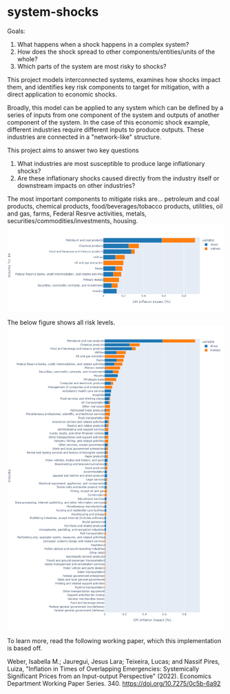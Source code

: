 # system-shocks

Goals:
1. What happens when a shock happens in a complex system? 
2. How does the shock spread to other components/entities/units of the whole? 
3. Which parts of the system are most risky to shocks?

This project models interconnected systems, examines how shocks impact them, and identifies key risk components to target for mitigation, with a direct application to economic shocks. 

Broadly, this model can be applied to any system which can be defined by a series of inputs from one component of the system and outputs of another component of the system. In the case of this economic shock example, different industries require different inputs to produce outputs. These industries are connected in a "network-like" structure.

This project aims to answer two key questions
1. What industries are most susceptible to produce large inflationary shocks?
2. Are these inflationary shocks caused directly from the industry itself or downstream impacts on other industries? 

The most important components to mitigate risks are... petroleum and coal products, chemical products, food/beverages/tobacco products, utilities, oil and gas, farms, Federal Resrve activities, metals, securities/commodities/investments, housing.
![Top 10 Risky Components To Mitigate](https://github.com/dnlwu/system-shocks/blob/main/results/topten_cpi.png?raw=True)

The below figure shows all risk levels.
![All Components Risk Levels](https://github.com/dnlwu/system-shocks/blob/main/results/full_cpi.png?raw=True)

To learn more, read the following working paper, which this implementation is based off. 

Weber, Isabella M.; Jauregui, Jesus Lara; Teixeira, Lucas; and Nassif Pires, Luiza, "Inflation in Times of
Overlapping Emergencies: Systemically Significant Prices from an Input-output Perspective" (2022).
Economics Department Working Paper Series. 340.
https://doi.org/10.7275/0c5b-6a92
